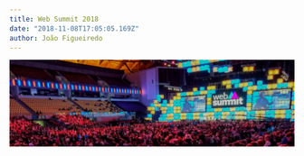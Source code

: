 ```yaml
---
title: Web Summit 2018
date: "2018-11-08T17:05:05.169Z"
author: João Figueiredo
---
```


![heads!](IMG_20181106_114403-01.jpeg)
